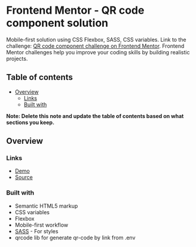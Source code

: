 # Frontend Mentor - QR code component solution
Mobile-first solution using CSS Flexbox, SASS, CSS variables.
Link to the challenge: [QR code component challenge on Frontend Mentor](https://www.frontendmentor.io/challenges/qr-code-component-iux_sIO_H). Frontend Mentor challenges help you improve your coding skills by building realistic projects. 

## Table of contents

- [Overview](#overview)
  - [Links](#links)
  - [Built with](#built-with)
  
**Note: Delete this note and update the table of contents based on what sections you keep.**

## Overview

### Links

- [Demo](https://gormonn.github.io/frontendmentor-challenges/qr-code/public)
- [Source](https://your-live-site-url.com)

### Built with

- Semantic HTML5 markup
- CSS variables
- Flexbox
- Mobile-first workflow
- [SASS](https://sass-lang.com/) - For styles
- qrcode lib for generate qr-code by link from .env
